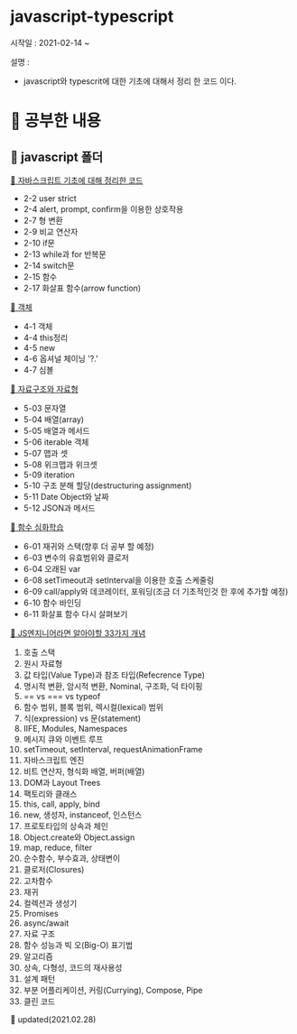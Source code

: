 # javascript-typescript

시작일 : 2021-02-14 ~

설명 : 
  - javascript와 typescrit에 대한 기초에 대해서 정리 한 코드 이다.
  

# 📓 공부한 내용 

## 📂 javascript 폴더

[📝 자바스크립트 기초에 대해 정리한 코드](https://github.com/KimJinsu66/javascript-typescript/tree/main/javascript/2_javascripte_basic)
- 2-2  user strict
- 2-4  alert, prompt, confirm을 이용한 상호작용
- 2-7  형 변환
- 2-9  비교 연산자
- 2-10 if문
- 2-13 while과 for 반복문
- 2-14 switch문
- 2-15 함수
- 2-17 화살표 함수(arrow function)

[📝 객체](https://github.com/KimJinsu66/javascript-typescript/tree/main/javascript/4_object)
- 4-1 객체
- 4-4 this정리
- 4-5 new
- 4-6 옵셔널 체이닝 '?.'
- 4-7 심볼

[📝 자료구조와 자료형](https://github.com/KimJinsu66/javascript-typescript/tree/main/javascript/5_data_type)
- 5-03 문자열
- 5-04 배열(array)
- 5-05 배열과 메서드
- 5-06 iterable 객체
- 5-07 맵과 셋
- 5-08 위크맵과 위크셋
- 5-09 iteration
- 5-10 구조 분해 할당(destructuring assignment)
- 5-11 Date Object와 날짜
- 5-12 JSON과 메서드

[📝 함수 심화학습](https://github.com/KimJinsu66/javascript-typescript/tree/main/javascript/6_function_advance)
- 6-01 재귀와 스택(향후 더 공부 할 예정)
- 6-03 변수의 유효범위와 클로저
- 6-04 오래된 var
- 6-08 setTimeout과 setInterval을 이용한 호출 스케줄링
- 6-09 call/apply와 데코레이터, 포워딩(조금 더 기초적인것 한 후에 추가할 예정)
- 6-10 함수 바인딩
- 6-11 화살표 함수 다시 살펴보기

[📝 JS엔지니어라면 알아야할 33가지 개념](https://github.com/KimJinsu66/javascript-typescript/tree/main/javascript/)
1. 호출 스택
2. 원시 자료형
3. 값 타입(Value Type)과 참조 타입(Refecrence Type)
4. 명시적 변환, 암시적 변환, Nominal, 구조화, 덕 타이핑
5. == vs === vs typeof
6. 함수 범위, 블록 범위, 렉시컬(lexical) 범위
7. 식(expression) vs 문(statement)
8. IIFE, Modules, Namespaces
9. 메시지 큐와 이벤트 루프
10. setTimeout, setInterval, requestAnimationFrame
11. 자바스크립트 엔진
12. 비트 연산자, 형식화 배열, 버퍼(배열)
13. DOM과 Layout Trees
14. 팩토리와 클래스
15. this, call, apply, bind
16. new, 생성자, instanceof, 인스턴스
17. 프로토타입의 상속과 체인
18. Object.create와 Object.assign
19. map, reduce, filter
20. 순수함수, 부수효과, 상태변이
21. 클로저(Closures)
22. 고차함수
23. 재귀
24. 컬렉션과 생성기
25. Promises
26. async/await
27. 자료 구조
28. 함수 성능과 빅 오(Big-O) 표기법
29. 알고리즘
30. 상속, 다형성, 코드의 재사용성
31. 설계 패턴
32. 부분 어플리케이션, 커링(Currying), Compose, Pipe
33. 클린 코드

📆 updated(2021.02.28)
